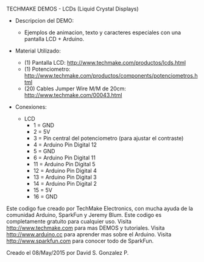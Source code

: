 TECHMAKE DEMOS - LCDs (Liquid Crystal Displays)
  
  * Descripcion del DEMO:
    * Ejemplos de animacion, texto y caracteres especiales con una pantalla LCD + Arduino.
  
  * Material Utilizado:
    * (1) Pantalla LCD: http://www.techmake.com/productos/lcds.html
    * (1) Potenciometro: http://www.techmake.com/productos/components/potenciometros.html
    * (20) Cables Jumper Wire M/M de 20cm: http://www.techmake.com/00043.html
  
  * Conexiones:
  
     * LCD
        * 1 = GND
        * 2 = 5V
        * 3 = Pin central del potenciometro (para ajustar el contraste)
        * 4 = Arduino Pin Digital 12
        * 5 = GND
        * 6 = Arduino Pin Digital 11
        * 11 = Arduino Pin Digital 5
        * 12 = Arduino Pin Digital 4
        * 13 = Arduino Pin Digital 3
        * 14 = Arduino Pin Digital 2
        * 15 = 5V
        * 16 = GND
    
Este codigo fue creado por TechMake Electronics,
con mucha ayuda de la comunidad Arduino, SparkFun y Jeremy Blum.
Este codigo es completamente gratuito para cualquier uso.
Visita http://www.techmake.com para mas DEMOS y tutoriales.
Visita http://www.arduino.cc para aprender mas sobre el Arduino.
Visita http://www.sparkfun.com para conocer todo de SparkFun.

Creado el 08/May/2015 por David S. Gonzalez P.
